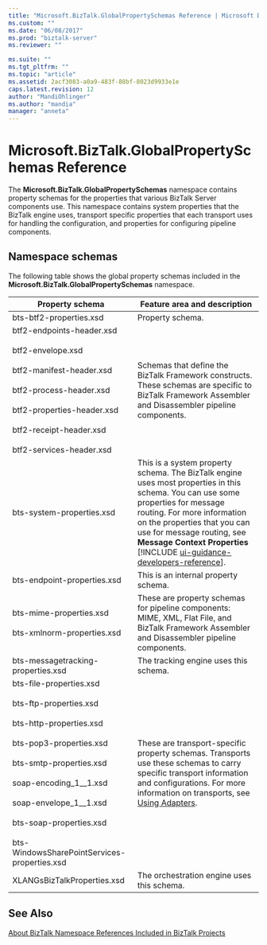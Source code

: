 ```yaml
---
title: "Microsoft.BizTalk.GlobalPropertySchemas Reference | Microsoft Docs"
ms.custom: ""
ms.date: "06/08/2017"
ms.prod: "biztalk-server"
ms.reviewer: ""

ms.suite: ""
ms.tgt_pltfrm: ""
ms.topic: "article"
ms.assetid: 2acf3083-a0a9-483f-88bf-8023d9933e1e
caps.latest.revision: 12
author: "MandiOhlinger"
ms.author: "mandia"
manager: "anneta"
---
```

# Microsoft.BizTalk.GlobalPropertySchemas Reference
The **Microsoft.BizTalk.GlobalPropertySchemas** namespace contains property schemas for the properties that various BizTalk Server components use. This namespace contains system properties that the BizTalk engine uses, transport specific properties that each transport uses for handling the configuration, and properties for configuring pipeline components.  

## Namespace schemas  

 The following table shows the global property schemas included in the **Microsoft.BizTalk.GlobalPropertySchemas** namespace.  


|                                                                                                                                                              Property schema                                                                                                                                                              |                                                                                                                                                                      Feature area and description                                                                                                                                                                       |
|-------------------------------------------------------------------------------------------------------------------------------------------------------------------------------------------------------------------------------------------------------------------------------------------------------------------------------------------|-------------------------------------------------------------------------------------------------------------------------------------------------------------------------------------------------------------------------------------------------------------------------------------------------------------------------------------------------------------------------|
|                                                                                                                                                          bts-btf2-properties.xsd                                                                                                                                                          |                                                                                                                                                                            Property schema.                                                                                                                                                                             |
|                                             btf2-endpoints-header.xsd<br /><br /> btf2-envelope.xsd<br /><br /> btf2-manifest-header.xsd<br /><br /> btf2-process-header.xsd<br /><br /> btf2-properties-header.xsd<br /><br /> btf2-receipt-header.xsd<br /><br /> btf2-services-header.xsd                                              |                                                                                                          Schemas that define the BizTalk Framework constructs. These schemas are specific to BizTalk Framework Assembler and Disassembler pipeline components.                                                                                                          |
|                                                                                                                                                         bts-system-properties.xsd                                                                                                                                                         | This is a system property schema. The BizTalk engine uses most properties in this schema. You can use some properties for message routing. For more information on the properties that you can use for message routing, see <strong>Message Context Properties</strong> [!INCLUDE [ui-guidance-developers-reference](../includes/ui-guidance-developers-reference.md)]. |
|                                                                                                                                                        bts-endpoint-properties.xsd                                                                                                                                                        |                                                                                                                                                                  This is an internal property schema.                                                                                                                                                                   |
|                                                                                                                                      bts-mime-properties.xsd<br /><br /> bts-xmlnorm-properties.xsd                                                                                                                                       |                                                                                                             These are property schemas for pipeline components: MIME, XML, Flat File, and BizTalk Framework Assembler and Disassembler pipeline components.                                                                                                             |
|                                                                                                                                                    bts-messagetracking-properties.xsd                                                                                                                                                     |                                                                                                                                                                  The tracking engine uses this schema.                                                                                                                                                                  |
| bts-file-properties.xsd<br /><br /> bts-ftp-properties.xsd<br /><br /> bts-http-properties.xsd<br /><br /> bts-pop3-properties.xsd<br /><br /> bts-smtp-properties.xsd<br /><br /> soap-encoding_1__1.xsd<br /><br /> soap-envelope_1__1.xsd<br /><br /> bts-soap-properties.xsd<br /><br /> bts-WindowsSharePointServices-properties.xsd |                                                                      These are transport-specific property schemas. Transports use these schemas to carry specific transport information and configurations. For more information on transports, see [Using Adapters](../core/using-adapters.md).                                                                       |
|                                                                                                                                                        XLANGsBizTalkProperties.xsd                                                                                                                                                        |                                                                                                                                                               The orchestration engine uses this schema.                                                                                                                                                                |

## See Also  
 [About BizTalk Namespace References Included in BizTalk Projects](../core/about-biztalk-namespace-references-included-in-biztalk-projects.md)